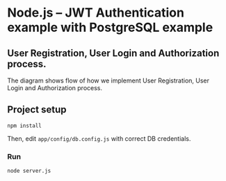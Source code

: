 # Node.js – JWT Authentication example with PostgreSQL example

## User Registration, User Login and Authorization process.
The diagram shows flow of how we implement User Registration, User Login and Authorization process.

## Project setup
```
npm install
```

Then, edit `app/config/db.config.js` with correct DB credentials.

### Run
```
node server.js
```
